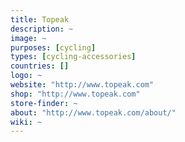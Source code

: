 ```yaml
---
title: Topeak
description: ~
image: ~
purposes: [cycling]
types: [cycling-accessories]
countries: []
logo: ~
website: "http://www.topeak.com"
shop: "http://www.topeak.com"
store-finder: ~
about: "http://www.topeak.com/about/"
wiki: ~
---
```

